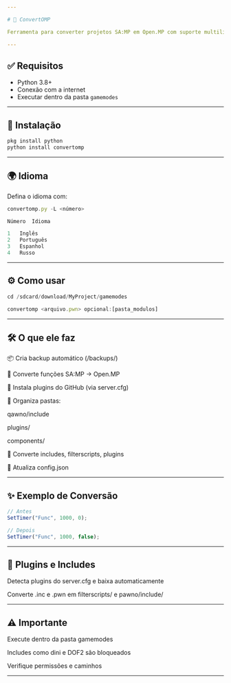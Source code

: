 ```yaml
---

# 🚀 ConvertOMP

Ferramenta para converter projetos SA:MP em Open.MP com suporte multilíngue, backup automático, organização de includes/plugins e muito mais.

---
```


## ✅ Requisitos

- Python 3.8+
- Conexão com a internet
- Executar dentro da pasta `gamemodes`

---

## 🧠 Instalação

```js
pkg install python
python install convertomp
```
---

## 🌍 Idioma

Defina o idioma com:
```js
convertomp.py -L <número>

Número	Idioma

1	Inglês
2	Português
3	Espanhol
4	Russo

```

---

## ⚙️ Como usar
```js
cd /sdcard/download/MyProject/gamemodes

convertomp <arquivo.pwn> opcional:[pasta_modulos]
```
---

## 🛠️ O que ele faz

📦 Cria backup automático (/backups/)

🔁 Converte funções SA:MP → Open.MP

🧩 Instala plugins do GitHub (via server.cfg)

📁 Organiza pastas:

qawno/include

plugins/

components/


🧼 Converte includes, filterscripts, plugins 

📝 Atualiza config.json



---

## ✨ Exemplo de Conversão
```js
// Antes
SetTimer("Func", 1000, 0);

// Depois
SetTimer("Func", 1000, false);
```

---

## 🧩 Plugins e Includes

Detecta plugins do server.cfg e baixa automaticamente

Converte .inc e .pwn em filterscripts/ e pawno/include/



---

## ⚠️ Importante

Execute dentro da pasta gamemodes

Includes como dini e DOF2 são bloqueados

Verifique permissões e caminhos



---

